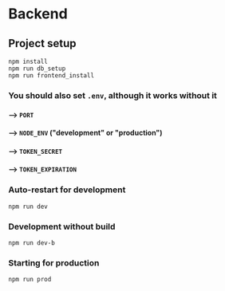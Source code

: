# Backend

## Project setup
```
npm install
npm run db_setup
npm run frontend_install
```
### You should also set `.env`, although it works without it
#### --> `PORT`
#### --> `NODE_ENV`     ("development" or "production")
#### --> `TOKEN_SECRET`
#### --> `TOKEN_EXPIRATION`


### Auto-restart for development
```
npm run dev
```
### Development without build
```
npm run dev-b
```

### Starting for production
```
npm run prod
```